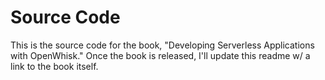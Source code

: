 Source Code
===

This is the source code for the book, "Developing Serverless Applications with OpenWhisk." Once the book is released, I'll update this readme w/ a link to the book itself.